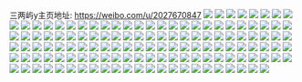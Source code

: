 三两屿y主页地址: https://weibo.com/u/2027670847 
![](https://wx4.sinaimg.cn/mw2000/78dbcd3fgy1h9jvs5hw4bj21o02807wi.jpg) 
![](https://wx4.sinaimg.cn/mw2000/78dbcd3fgy1h9jvs93w5bj21o0280b2a.jpg) 
![](https://wx4.sinaimg.cn/mw2000/78dbcd3fgy1h9jvscfmt1j21o0280b2a.jpg) 
![](https://wx4.sinaimg.cn/mw2000/78dbcd3fly1h99gi6jmzpj22eo37kb2b.jpg) 
![](https://wx4.sinaimg.cn/mw2000/78dbcd3fly1h99blhek84j20u01hc7cd.jpg) 
![](https://wx4.sinaimg.cn/mw2000/78dbcd3fly1h980yhc9gmj22d6340e83.jpg) 
![](https://wx4.sinaimg.cn/mw2000/78dbcd3fly1h980yxnwunj22c03401l1.jpg) 
![](https://wx4.sinaimg.cn/mw2000/78dbcd3fly1h980yifjycj22d6340u0y.jpg) 
![](https://wx4.sinaimg.cn/mw2000/78dbcd3fly1h980z051urj22c0340b2f.jpg) 
![](https://wx4.sinaimg.cn/mw2000/78dbcd3fly1h980zb6qiwj21rj2cpqv5.jpg) 
![](https://wx4.sinaimg.cn/mw2000/78dbcd3fly1h8zozm12clj23402c01ky.jpg) 
![](https://wx4.sinaimg.cn/mw2000/78dbcd3fgy1h8kz3xht5sj20wi1ycx6p.jpg) 
![](https://wx4.sinaimg.cn/mw2000/78dbcd3fgy1h8hu4eodx4j22c0340b2b.jpg) 
![](https://wx4.sinaimg.cn/mw2000/78dbcd3fly1h83soyyhlxj23402c0kjm.jpg) 
![](https://wx4.sinaimg.cn/mw2000/78dbcd3fly1h7ti27u2xij21o02807wi.jpg) 
![](https://wx4.sinaimg.cn/mw2000/78dbcd3fly1h7ti29n83kj21nz280hdt.jpg) 
![](https://wx4.sinaimg.cn/mw2000/78dbcd3fly1h7ti28hldyj21bd1r7b29.jpg) 
![](https://wx4.sinaimg.cn/mw2000/78dbcd3fly1h7ti2aa912j21hf1z9kjl.jpg) 
![](https://wx4.sinaimg.cn/mw2000/78dbcd3fgy1h7fk6rbksaj21nz280hdt.jpg) 
![](https://wx4.sinaimg.cn/mw2000/78dbcd3fgy1h7fk6a457lj218h1nbnhz.jpg) 
![](https://wx4.sinaimg.cn/mw2000/78dbcd3fgy1h7fk7bb5tnj21nz280b29.jpg) 
![](https://wx4.sinaimg.cn/mw2000/78dbcd3fgy1h7fk7irjo4j20l00sjdqw.jpg) 
![](https://wx4.sinaimg.cn/mw2000/78dbcd3fgy1h7fk7gc35rj21nz280b2b.jpg) 
![](https://wx4.sinaimg.cn/mw2000/78dbcd3fgy1h7fk7hho98j214z1io7wh.jpg) 
![](https://wx4.sinaimg.cn/mw2000/78dbcd3fgy1h7fk6v2obbj22c03401kz.jpg) 
![](https://wx4.sinaimg.cn/mw2000/78dbcd3fgy1h7fk73wn06j21jx22lb29.jpg) 
![](https://wx4.sinaimg.cn/mw2000/78dbcd3fgy1h7f5b0n7obj21hq1zmno1.jpg) 
![](https://wx4.sinaimg.cn/mw2000/78dbcd3fgy1h7f5bc42gnj22a831nkjl.jpg) 
![](https://wx4.sinaimg.cn/mw2000/78dbcd3fly1h72al0xy46j20wi1ycame.jpg) 
![](https://wx4.sinaimg.cn/mw2000/78dbcd3fly1h6uxczemotj20wi0t9t95.jpg) 
![](https://wx4.sinaimg.cn/mw2000/78dbcd3fly1h6ssbxkg79j20dw0dwdha.jpg) 
![](https://wx4.sinaimg.cn/mw2000/78dbcd3fly1h6q4f8qnz0j22802yoq92.jpg) 
![](https://wx4.sinaimg.cn/mw2000/78dbcd3fly1h6o0xp3gfrj21hc0u0gnl.jpg) 
![](https://wx4.sinaimg.cn/mw2000/78dbcd3fly1h6i0czfsgyj20lt0t375v.jpg) 
![](https://wx4.sinaimg.cn/mw2000/78dbcd3fly1h6fu2qwvoxj20e50hrq4n.jpg) 
![](https://wx4.sinaimg.cn/mw2000/78dbcd3fly1h6cvj5a75rj20u01400tm.jpg) 
![](https://wx4.sinaimg.cn/mw2000/78dbcd3fly1h6cviar2sej20u011atbu.jpg) 
![](https://wx4.sinaimg.cn/mw2000/78dbcd3fly1h69bi226lnj20wi1yckjl.jpg) 
![](https://wx4.sinaimg.cn/mw2000/78dbcd3fly1h63phzqwsmj21ho1zkqv5.jpg) 
![](https://wx4.sinaimg.cn/mw2000/78dbcd3fly1h63pighzimj20n40hbjvn.jpg) 
![](https://wx4.sinaimg.cn/mw2000/78dbcd3fly1h63pi1f980j21hn1zktd2.jpg) 
![](https://wx4.sinaimg.cn/mw2000/78dbcd3fly1h62p4aptufj20n40hbt9p.jpg) 
![](https://wx4.sinaimg.cn/mw2000/78dbcd3fly1h62d0q769cj21hn1zktd2.jpg) 
![](https://wx4.sinaimg.cn/mw2000/78dbcd3fly1h62d0vsecij21hn1zku0x.jpg) 
![](https://wx4.sinaimg.cn/mw2000/78dbcd3fly1h5vkik2eg3j20hm0ni74p.jpg) 
![](https://wx4.sinaimg.cn/mw2000/78dbcd3fly1h5vkihjimgj22c0340hdt.jpg) 
![](https://wx4.sinaimg.cn/mw2000/78dbcd3fly1h5vkighmjwj22c0340b29.jpg) 
![](https://wx4.sinaimg.cn/mw2000/78dbcd3fly1h5vkjewj22j20pf0xx7fl.jpg) 
![](https://wx4.sinaimg.cn/mw2000/78dbcd3fly1h5u0b6lirzj22c0340kjl.jpg) 
![](https://wx4.sinaimg.cn/mw2000/78dbcd3fly1h5ts1eh6m6j21hn1zkx6p.jpg) 
![](https://wx4.sinaimg.cn/mw2000/78dbcd3fly1h5kor37jdwj22c0340b2b.jpg) 
![](https://wx4.sinaimg.cn/mw2000/78dbcd3fgy1h5g123prj2j21ps2ae7wh.jpg) 
![](https://wx4.sinaimg.cn/mw2000/78dbcd3fgy1h5edvtn8ndj22c0340qv6.jpg) 
![](https://wx4.sinaimg.cn/mw2000/78dbcd3fly1h52284h956j21zk1hoqv5.jpg) 
![](https://wx4.sinaimg.cn/mw2000/78dbcd3fly1h5227ogg8uj21h119pnkr.jpg) 
![](https://wx4.sinaimg.cn/mw2000/78dbcd3fly1h52279q68ej21zk1honpd.jpg) 
![](https://wx4.sinaimg.cn/mw2000/78dbcd3fly1h5227jagdsj22c03407wj.jpg) 
![](https://wx4.sinaimg.cn/mw2000/78dbcd3fly1h5227h8onwj21rw3h0x6q.jpg) 
![](https://wx4.sinaimg.cn/mw2000/78dbcd3fly1h52272r2npj22c0340npe.jpg) 
![](https://wx4.sinaimg.cn/mw2000/78dbcd3fly1h5227lw2rcj22c0340b2b.jpg) 
![](https://wx4.sinaimg.cn/mw2000/78dbcd3fly1h5226z8cvpj22c03407wj.jpg) 
![](https://wx4.sinaimg.cn/mw2000/78dbcd3fly1h5228ap4nej22c0340x6q.jpg) 
![](https://wx4.sinaimg.cn/mw2000/78dbcd3fly1h5228hkd24j22c0340b2a.jpg) 
![](https://wx4.sinaimg.cn/mw2000/78dbcd3fly1h522acwz8wj22c0340kjn.jpg) 
![](https://wx4.sinaimg.cn/mw2000/78dbcd3fly1h522air4doj22c0340kjm.jpg) 
![](https://wx4.sinaimg.cn/mw2000/78dbcd3fly1h50lkvj65yj20mi0u0jyy.jpg) 
![](https://wx4.sinaimg.cn/mw2000/78dbcd3fly1h4zft1to3sj22c0340b2a.jpg) 
![](https://wx4.sinaimg.cn/mw2000/78dbcd3fly1h4zft9mdjoj22c03401kz.jpg) 
![](https://wx4.sinaimg.cn/mw2000/78dbcd3fly1h4zftf067sj22c0340e82.jpg) 
![](https://wx4.sinaimg.cn/mw2000/78dbcd3fly1h4zfuc89zdj20u010xann.jpg) 
![](https://wx4.sinaimg.cn/mw2000/78dbcd3fly1h4zfu0w0p0j21eb1v3b29.jpg) 
![](https://wx4.sinaimg.cn/mw2000/78dbcd3fly1h4xeasjsr4j22c0340qv5.jpg) 
![](https://wx4.sinaimg.cn/mw2000/78dbcd3fly1h4xeau11loj22c03404qq.jpg) 
![](https://wx4.sinaimg.cn/mw2000/78dbcd3fly1h4xeavubw9j22c0340npe.jpg) 
![](https://wx4.sinaimg.cn/mw2000/78dbcd3fly1h4xeay2etvj22c03407wj.jpg) 
![](https://wx4.sinaimg.cn/mw2000/78dbcd3fly1h4uy6dsvfjj22c0340b2a.jpg) 
![](https://wx4.sinaimg.cn/mw2000/78dbcd3fly1h4uy6eya3oj22c0340hdt.jpg) 
![](https://wx4.sinaimg.cn/mw2000/78dbcd3fly1h4qtx3andwj20wi0fp0v3.jpg) 
![](https://wx4.sinaimg.cn/mw2000/78dbcd3fly1h4emgnmz4lj22c0340e83.jpg) 
![](https://wx4.sinaimg.cn/mw2000/78dbcd3fly1h4bbz0yidaj22c03401ky.jpg) 
![](https://wx4.sinaimg.cn/mw2000/78dbcd3fly1h43cdhaj6nj20wi1ycnpd.jpg) 
![](https://wx4.sinaimg.cn/mw2000/78dbcd3fly1h3zl0b2sbdj22yo280hdv.jpg) 
![](https://wx4.sinaimg.cn/mw2000/78dbcd3fly1h3v48mwqvtj22c0340u0y.jpg) 
![](https://wx4.sinaimg.cn/mw2000/78dbcd3fly1h3obw3xgm6j21ho1zke81.jpg) 
![](https://wx4.sinaimg.cn/mw2000/78dbcd3fly1h3obvykl94j21ho1zk7wi.jpg) 
![](https://wx4.sinaimg.cn/mw2000/78dbcd3fly1h3obw905egj22c03404qu.jpg) 
![](https://wx4.sinaimg.cn/mw2000/78dbcd3fly1h3obwdighcj22c03401l2.jpg) 
![](https://wx4.sinaimg.cn/mw2000/78dbcd3fly1h3n1cxog7tj22c0340npe.jpg) 
![](https://wx4.sinaimg.cn/mw2000/78dbcd3fly1h3ji0u501qj21bp1zkhdt.jpg) 
![](https://wx4.sinaimg.cn/mw2000/78dbcd3fly1h3ji19hqjpj21ho1zke81.jpg) 
![](https://wx4.sinaimg.cn/mw2000/78dbcd3fly1h3ji0rfetej21bp1zk7wh.jpg) 
![](https://wx4.sinaimg.cn/mw2000/78dbcd3fly1h3bdb89j45j20u00me7f5.jpg) 
![](https://wx4.sinaimg.cn/mw2000/78dbcd3fly1h2v2r93t87j20tz0mi0yp.jpg) 
![](https://wx4.sinaimg.cn/mw2000/78dbcd3fly1h2uqf2br7pj20mt03yaae.jpg) 
![](https://wx4.sinaimg.cn/mw2000/78dbcd3fly1h2rxc62m6ej20wi1yc48j.jpg) 
![](https://wx4.sinaimg.cn/mw2000/78dbcd3fly1h2rvbbc96qj20u00min4q.jpg) 
![](https://wx4.sinaimg.cn/mw2000/78dbcd3fly1h2rvba8ashj20v60pz7b7.jpg) 
![](https://wx4.sinaimg.cn/mw2000/78dbcd3fly1h2rlxcl4imj21co1sw7wh.jpg) 
![](https://wx4.sinaimg.cn/mw2000/78dbcd3fly1h2rlx86yh1j21e81uz7wh.jpg) 
![](https://wx4.sinaimg.cn/mw2000/78dbcd3fly1h2okce2c5vj213w0u0gyg.jpg) 
![](https://wx4.sinaimg.cn/mw2000/78dbcd3fly1h2fba6hgmlj20wi0vtgro.jpg) 
![](https://wx4.sinaimg.cn/mw2000/78dbcd3fgy1h2aoyp0ptoj22c0340b2b.jpg) 
![](https://wx4.sinaimg.cn/mw2000/78dbcd3fgy1h29lo4il0ej20ty0ty7f9.jpg) 
![](https://wx4.sinaimg.cn/mw2000/78dbcd3fgy1h27ks2u7i4j22c033vnpf.jpg) 
![](https://wx4.sinaimg.cn/mw2000/78dbcd3fgy1h27kregm7rj21ho1zkb2a.jpg) 
![](https://wx4.sinaimg.cn/mw2000/78dbcd3fgy1h27krluoyfj216n1kw7m1.jpg) 
![](https://wx4.sinaimg.cn/mw2000/78dbcd3fgy1h24mtpujxfj22c0340hdw.jpg) 
![](https://wx4.sinaimg.cn/mw2000/78dbcd3fgy1h23oww73j4j22c03401ky.jpg) 
![](https://wx4.sinaimg.cn/mw2000/78dbcd3fgy1h21ef6qvsxj20wi1ycamc.jpg) 
![](https://wx4.sinaimg.cn/mw2000/78dbcd3fgy1h203goxxdjj21151ditmd.jpg) 
![](https://wx4.sinaimg.cn/mw2000/78dbcd3fgy1h203gqeeovj21aq1qaaof.jpg) 
![](https://wx4.sinaimg.cn/mw2000/78dbcd3fgy1h203gtx344j21bp1zkhdt.jpg) 
![](https://wx4.sinaimg.cn/mw2000/78dbcd3fgy1h203gplwdlj212n1lz7nh.jpg) 
![](https://wx4.sinaimg.cn/mw2000/78dbcd3fgy1h1ubjlndlij20tg187duw.jpg) 
![](https://wx4.sinaimg.cn/mw2000/78dbcd3fgy1h1ubk1six5j20ty140amo.jpg) 
![](https://wx4.sinaimg.cn/mw2000/78dbcd3fgy1h1ubglhrpoj21db1trncz.jpg) 
![](https://wx4.sinaimg.cn/mw2000/78dbcd3fgy1h1tdvdsktdj21bp1zkqtf.jpg) 
![](https://wx4.sinaimg.cn/mw2000/78dbcd3fgy1gq7gejy8w0j21400u0gy6.jpg) 
![](https://wx4.sinaimg.cn/mw2000/78dbcd3fly1gpvexlrj8ij20wi1yc4ao.jpg) 
![](https://wx4.sinaimg.cn/mw2000/78dbcd3fgy1gnbt6alzb1j21400u0b2a.jpg) 
![](https://wx4.sinaimg.cn/mw2000/78dbcd3fgy1gnatsw7acmj22es1t3e7b.jpg) 
![](https://wx4.sinaimg.cn/mw2000/78dbcd3fgy1gn2527ndvjj20of13c7h4.jpg) 
![](https://wx4.sinaimg.cn/mw2000/78dbcd3fgy1gmvrgz0enxj23402c01ky.jpg) 
![](https://wx4.sinaimg.cn/mw2000/78dbcd3fgy1gmvrh5i0ifj210y0u2qv5.jpg) 
![](https://wx4.sinaimg.cn/mw2000/78dbcd3fgy1gmvrgr1ykij216a0u4e82.jpg) 
![](https://wx4.sinaimg.cn/mw2000/78dbcd3fgy1giu3guft6ij20v90pmag5.jpg) 
![](https://wx4.sinaimg.cn/mw2000/78dbcd3fgy1gd46mg4zihj20uy0nh45a.jpg) 
![](https://wx4.sinaimg.cn/mw2000/78dbcd3fgy1g56bv4zqh6j20ff0ctdii.jpg) 
![](https://wx4.sinaimg.cn/mw2000/78dbcd3fgy1g560p4ohxoj20go0jw1kx.jpg) 
![](https://wx4.sinaimg.cn/mw2000/78dbcd3fgy1g4cafagmllj20nj05kwg3.jpg) 
![](https://wx4.sinaimg.cn/mw2000/78dbcd3fgy1g47pu38srgj20v906g3zi.jpg) 
